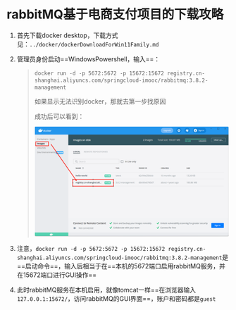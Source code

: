 # rabbitMQ基于电商支付项目的下载攻略

1. 首先下载docker desktop，下载方式见：`../docker/dockerDownloadForWin11Family.md`

2. 管理员身份启动==WindowsPowershell，输入==：

	> ```shell
	> docker run -d -p 5672:5672 -p 15672:15672 registry.cn-shanghai.aliyuncs.com/springcloud-imooc/rabbitmq:3.8.2-management
	> ```
	>
	> 如果显示无法识别docker，那就去第一步找原因
	>
	> 成功后可以看到：
	>
	> ![PixPin_2024-03-12_20-30-53](rabbitMQ.assert/PixPin_2024-03-12_20-30-53.png)

3. 注意，`docker run -d -p 5672:5672 -p 15672:15672 registry.cn-shanghai.aliyuncs.com/springcloud-imooc/rabbitmq:3.8.2-management`是==启动命令==，输入后相当于在==本机的5672端口启用rabbitMQ服务，并在15672端口进行GUI操作==

4. 此时rabbitMQ服务在本机启用，就像tomcat一样==在浏览器输入`127.0.0.1:15672/`，访问rabbitMQ的GUI界面==，账户和密码都是`guest`